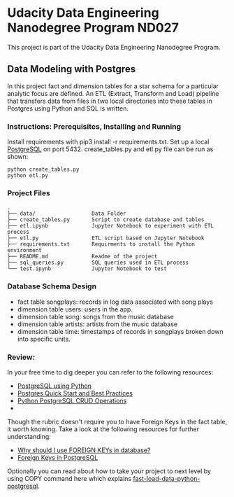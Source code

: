 # Udacity Data Engineering Nanodegree Program ND027

This project is part of the Udacity Data Engineering Nanodegree Program.

## Data Modeling with Postgres

In this project fact and dimension tables for a star schema for a particular analytic focus are defined. 
An ETL (Extract, Transform and Load) pipeline that transfers data from files in two local directories into these tables in Postgres using Python and SQL is written.

### Instructions: Prerequisites, Installing and Running 
Install requirements with pip3 install -r requirements.txt.
Set up a local [PostgreSQL](https://www.postgresql.org/docs/9.1/runtime.html) on port 5432.
create_tables.py and etl.py file can be run as shown:
```
python create_tables.py 
python etl.py 
```

### Project Files

```
.
├── data/                  Data Folder
├── create_tables.py       Script to create database and tables
├── etl.ipynb              Jupyter Notebook to experiment with ETL process
├── etl.py                 ETL script based on Jupyter Notebook
├── requirements.txt       Requirments to install the Python environment
├── README.md              Readme of the project
├── sql_queries.py         SQL queries used in ETL process
└── test.ipynb             Jupyter Notebook to test
```


### Database Schema Design
- fact table songplays: records in log data associated with song plays 
- dimension table users: users in the app.
- dimension table song: songs from the music database
- dimension table artists: artists from the music database
- dimension table time: timestamps of records in songplays broken down into specific units.

### Review:

In your free time to dig deeper you can refer to the following resources:
- [PostgreSQL using Python](https://pynative.com/python-postgresql-tutorial/)
- [Postgres Quick Start and Best Practices](http://www.jancarloviray.com/blog/postgres-quick-start-and-best-practices/)
- [Python PostgreSQL CRUD Operations](https://pynative.com/python-postgresql-insert-update-delete-table-data-to-perform-crud-operations/)
-
Though the rubric doesn't require you to have Foreign Keys in the fact table, it worth knowing. Take a look at the following resources for further understanding:
- [Why should I use FOREIGN KEYs in database?](https://softwareengineering.stackexchange.com/questions/375704/why-should-i-use-foreign-keys-in-database)
- [Foreign Keys in PostgreSQL](https://www.w3resource.com/PostgreSQL/foreign-key-constraint.php)

Optionally you can read about how to take your project to next level by using COPY command here which explains [fast-load-data-python-postgresql](https://hakibenita.com/fast-load-data-python-postgresql).

